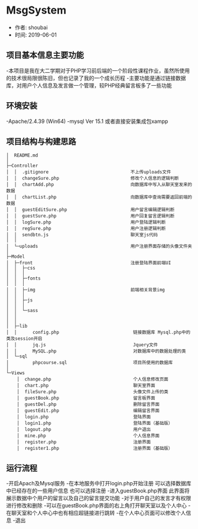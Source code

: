 # MsgSystem

- 作者: shoubai
- 时间: 2019-06-01

## 项目基本信息主要功能
-本项目是我在大二学期对于PHP学习前后端的一个阶段性课程作业，虽然所使用的技术很局限很陈旧，但也记录了我的一个成长历程
-主要功能是通过链接数据库，对用户个人信息及发言做一个管理，较PHP经典留言板多了一些功能

## 环境安装

-Apache/2.4.39 (Win64)
-mysql  Ver 15.1
或者直接安装集成包xampp

## 项目结构与构建思路
```console
│  README.md
│
├─Controller
│  │  .gitignore                               不上传uploads文件
│  │  changeSure.php                           修改个人信息的逻辑判断
│  │  chartAdd.php                             向数据库中写入从聊天室发来的数据
│  │  chartList.php                            向数据库中查询需要返回前端的数据
│  │  guestEditSure.php                        用户留言编辑逻辑判断
│  │  guestSure.php                            用户回复留言逻辑判断
│  │  logSure.php                              用户登陆逻辑判断
│  │  regSure.php                              用户注册逻辑判断
│  │  sendbtn.js                               聊天室js代码
│  │
│  └─uploads                                   用户注册界面存储的头像文件夹
│
├─Model
│  ├─front                                     注册登陆界面前端UI
│  │  ├─css
│  │  │
│  │  ├─fonts
│  │  │ 
│  │  ├─img                                    前端相关背景img
│  │  │
│  │  ├─js
│  │  │
│  │  └─sass
│  │                  
│  │
│  ├─lib
│  │      config.php                            链接数据库 Mysql.php中的类及session开启
│  │      jq.js                                 Jquery文件
│  │      MySQL.php                             对数据库中的数据处理的类
│  └─sql
│         phpcourse.sql                         项目所使用的数据库
│
└─Views
    │  change.php                               个人信息修改页面
    │  chart.php                                聊天室界面
    │  fileSure.php                             头像文件上传的类
    │  guestBook.php                            留言板界面
    │  guestDel.php                             删除留言界面
    │  guestEdit.php                            编辑留言界面
    │  login.php                                登陆界面
    │  login1.php                               登陆界面（基础版）
    │  logout.php                               用户退出
    │  mine.php                                 个人信息界面
    │  register.php                             注册界面 
    │  register1.php                            注册界面（基础版）

```


## 运行流程
-开启Apach及Mysql服务
-在本地服务中打开login.php开始注册 可以选择数据库中已经存在的一些用户信息 也可以选择注册
-进入guestBook.php界面 此界面将展示数据中个用户的留言以及自己的留言提交功能
   -对于用户自己的发言才有权限进行修改和删除
-可以在guestBook.php界面的右上角打开聊天室以及个人中心
   -在聊天室和个人中心中也有相应超链接进行跳转
   -在个人中心页面可以修改个人信息
-退出
